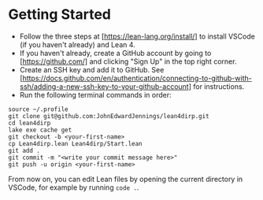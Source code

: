 # Getting Started
* Follow the three steps at [https://lean-lang.org/install/] to install VSCode (if you haven't already) and Lean 4.
* If you haven't already, create a GitHub account by going to [https://github.com/] and clicking "Sign Up" in the top right corner.
* Create an SSH key and add it to GitHub. See [https://docs.github.com/en/authentication/connecting-to-github-with-ssh/adding-a-new-ssh-key-to-your-github-account] for instructions.
* Run the following terminal commands in order:
```
source ~/.profile
git clone git@github.com:JohnEdwardJennings/lean4dirp.git
cd lean4dirp
lake exe cache get
git checkout -b <your-first-name>
cp Lean4dirp.lean Lean4dirp/Start.lean
git add .
git commit -m "<write your commit message here>"
git push -u origin <your-first-name>
```

From now on, you can edit Lean files by opening the current directory in VSCode, for example by running `code .`.
